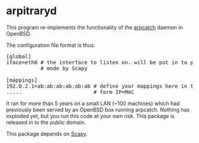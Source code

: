# arpitraryd

This program re-implements the functionality of the  [arpcatch](http://www.openbsd.org/4.3_packages/sh/arpcatch-19970824.tgz-long.html) daemon in OpenBSD.

The configuration file format is thus:

<pre>
[global]
iface=eth0 # the interface to listen on. will be put in to promiscuous 
           # mode by Scapy

[mappings]
192.0.2.1=ab:ab:ab:ab:ab:ab # define your mappings here in the 
.....                       # form IP=MAC 
</pre>

It ran for more than 5 years on a small LAN (~100 machines) which had 
previously been served by an OpenBSD box running arpcatch.  Nothing has exploded 
yet, but you run this code at your own risk. This package is released in to 
the public domain.

This package depends on [Scapy](http://www.secdev.org/projects/scapy/).
